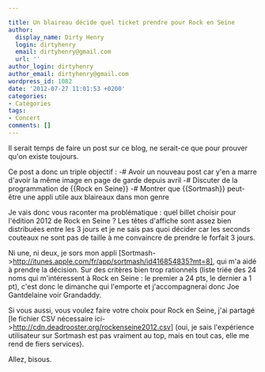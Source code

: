 ```yaml
---

title: Un blaireau décide quel ticket prendre pour Rock en Seine
author:
  display_name: Dirty Henry
  login: dirtyhenry
  email: dirtyhenry@gmail.com
  url: ''
author_login: dirtyhenry
author_email: dirtyhenry@gmail.com
wordpress_id: 1082
date: '2012-07-27 11:01:53 +0200'
categories:
- Catégories
tags:
- Concert
comments: []
---
```

Il serait temps de faire un post sur ce blog, ne serait-ce que pour prouver qu'on existe toujours.

Ce post a donc un triple objectif : 
-# Avoir un nouveau post car y'en a marre d'avoir la même image en page de garde depuis avril
-# Discuter de la programmation de {{Rock en Seine}}
-# Montrer que {{Sortmash}} peut-être une appli utile aux blaireaux dans mon genre

Je vais donc vous raconter ma problématique : quel billet choisir pour l'édition 2012 de Rock en Seine ? Les têtes d'affiche sont assez bien distribuées entre les 3 jours et je ne sais pas quoi décider car les seconds couteaux ne sont pas de taille à me convaincre de prendre le forfait 3 jours.

Ni une, ni deux, je sors mon appli [Sortmash->http://itunes.apple.com/fr/app/sortmash/id416854835?mt=8], qui m'a aidé à prendre la décision. Sur des critères bien trop rationnels (liste triée des 24 noms qui m'intéressent à Rock en Seine : le premier a 24 pts, le dernier a 1 pt), c'est donc le dimanche qui l'emporte et j'accompagnerai donc Joe Gantdelaine voir Grandaddy.

<img516>

Si vous aussi, vous voulez faire votre choix pour Rock en Seine, j'ai partagé [le fichier CSV nécessaire ici->http://cdn.deadrooster.org/rockenseine2012.csv] (oui, je sais l'expérience utilisateur sur Sortmash est pas vraiment au top, mais en tout cas, elle me rend de fiers services).

Allez, bisous.
